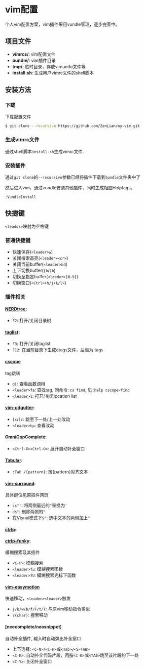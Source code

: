 # vim配置

个人vim配置方案，vim插件采用vundle管理，逐步完善中。

## 项目文件

- **vimrcs/**: vim配置文件
- **bundle/**: vim插件目录
- **tmp/**: 临时目录，存放vimundo文件等
- **install.sh**: 生成用户vimrc文件的shell脚本

## 安装方法

### 下载

下载配置文件

``` bash
$ git clone --recursive https://github.com/ZenLian/my-vim.git
```

### 生成vimrc文件

通过shell脚本`install.sh`生成vimrc文件.

### 安装插件

通过`git clone`的`--recursive`参数已经将插件下载到`bundle`文件夹中了

然后进入vim，通过vundle安装其他插件，同时生成相应Helptags。

```
:VundleInstall
```

## 快捷键

`<leader>`映射为空格键

### 普通快捷键

- 快速保存(`<leader>w`)
- 关闭搜索高亮(`<leader><cr>`)
- 关闭当前buffer(`<leader>bd`)
- 上下切换buffer(`[b`/`]b`)
- 切换至指定buffer(`<leader>[0-9]`)
- 切换窗口(`<Ctrl>+h/j/k/l>`)


### 插件相关

#### [NERDtree](https://github.com/scrooloose/nerdtree):

- `F2`: 打开/关闭目录树

#### [taglist](https://github.com/vim-scripts/taglist.vim):

- `F3`: 打开/关闭taglist
- `F12`: 在当前目录下生成ctags文件，后缀为.tags

#### [cscope](https://github.com/brookhong/cscope.vim.git)

tag跳转
- `g[`: 查看函数调用
- `<leader>fa`: 查找tag, 同命令`:cs find`, 见`:help cscope-find`
- `<leader>l`: 打开/关闭location list

#### [vim-gitgutter](https://github.com/airblade/vim-gitgutter.git):

- `[c`/`]c`: 跳至下一处/上一处改动
- `<leader>hp`: 查看改动

#### [OmniCppComplete](https://github.com/vim-scripts/OmniCppComplete.git):

- `<Ctrl-X><Ctrl-O>`: 展开自动补全窗口

#### [Tabular](https://github.com/godlygeek/tabular):

- `:Tab /{pattern}`: 按{pattern}对齐文本

#### [vim-surround](https://github.com/tpope/vim-surround):

具体键位见原插件网页
- `cs"'`: 将两侧最近的`"`替换为`'`
- `ds"`: 删除两侧的`"`
- 在Visual模式下`S"`: 选中文本的两侧加上`"`

#### [ctrlp](https://github.com/ctrlpvim/ctrlp.vim):
#### [ctrlp-funky](https://github.com/tacahiroy/ctrlp-funky):

模糊搜索及其插件
- `<C-P>`: 模糊搜索
- `<leader>fu`: 模糊搜索函数
- `<leader>fU`: 模糊搜索光标下函数

#### [vim-easymotion](https://github.com/easymotion/vim-easymotion.git)

快速移动，`<leader><leader>`触发
- `j/k/w/b/f/F/t/T`: 与原vim移动指令类似
- `s{char}`: 搜索移动

#### [neocomplete/neosnippet]

自动补全插件, 输入时自动弹出补全窗口

- 上下选择: `<C-N>/<C-P>`或`<Tab>/<S-TAB>`
- `<C-K>`: 自动补全代码片段，再按`<C-K>`或`<TAB>`跳至该片段的下一处
- `<C-Y>`: 关闭补全窗口
